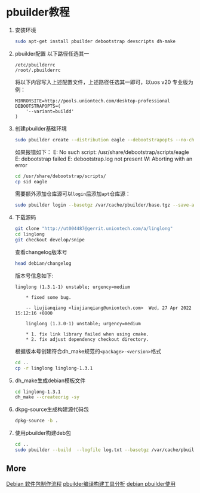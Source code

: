 # pbuilder教程

1. 安装环境

    ```bash
    sudo apt-get install pbuilder debootstrap devscripts dh-make
    ```

2. pbuilder配置
以下路径任选其一

    ```plain
    /etc/pbuilderrc
    /root/.pbuilderrc
    ```

    将以下内容写入上述配置文件，上述路径任选其一即可，以uos v20 专业版为例：

    ```plain
    MIRRORSITE=http://pools.uniontech.com/desktop-professional
    DEBOOTSTRAPOPTS=(
        '--variant=buildd'
    )
    ```

3. 创建pbuilder基础环境

    ```bash
    sudo pbuilder create --distribution eagle --debootstrapopts --no-check-gpg
    ```

    如果报错如下：
    E: No such script: /usr/share/debootstrap/scripts/eagle
    E: debootstrap failed
    E: debootstrap.log not present
    W: Aborting with an error

    ```bash
    cd /usr/share/debootstrap/scripts/
    cp sid eagle
    ```
    
    需要额外添加仓库源可以`login`后添加`apt`仓库源：
    ```bash
    sudo pbuilder login --basetgz /var/cache/pbuilder/base.tgz --save-after-login
    ```

4. 下载源码

    ```bash
    git clone "http://ut004487@gerrit.uniontech.com/a/linglong"
    cd linglong
    git checkout develop/snipe
    ```

    查看changelog版本号

    ```bash
    head debian/changelog
    ```

    版本号信息如下:

    ```plain
    linglong (1.3.1-1) unstable; urgency=medium

        * fixed some bug.

        -- liujianqiang <liujianqiang@uniontech.com>  Wed, 27 Apr 2022 15:12:16 +0800

        linglong (1.3.0-1) unstable; urgency=medium

        * 1. fix link library failed when using cmake.
        * 2. fix adjust dependency checkout directory.
    ```

    根据版本号创建符合dh_make规范的`<package>-<version>`格式

    ```bash
    cd ..
    cp -r linglong linglong-1.3.1
    ```

5. dh_make生成debian模板文件

    ```bash
    cd linglong-1.3.1
    dh_make --createorig -sy
    ```

6. dkpg-source生成构建源代码包

    ```bash
    dpkg-source -b .
    ```

7. 使用pbuilder构建deb包

    ```bash
    cd ..
    sudo pbuilder --build  --logfile log.txt --basetgz /var/cache/pbuilder/base.tgz --allow-untrusted --hookdir /var/cache/pbuilder/hooks --use-network yes --aptcache "" --buildresult . --debbuildopts -sa *.dsc
    ```

## More

[Debian 软件包制作流程](https://www.debian.org/doc/manuals/maint-guide/index.zh-cn.html)
[pbuilder编译构建工具分析](https://www.cnblogs.com/zszmhd/p/3628446.html)
[debian pbuilder使用](https://www.aftermath.cn//2022/03/06/debian-pbuilder/)
